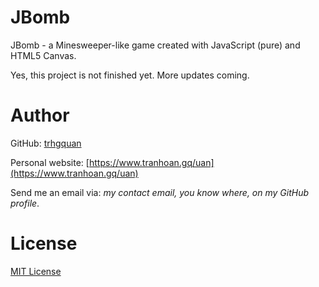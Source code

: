 # JBomb
JBomb - a Minesweeper-like game created with JavaScript (pure) and HTML5 Canvas.

Yes, this project is not finished yet. More updates coming.

# Author
GitHub: [trhgquan](https://github.com/trhgquan)

Personal website: [https://www.tranhoan.gq/uan](https://www.tranhoan.gq/uan)

Send me an email via: *my contact email, you know where, on my GitHub profile*.

# License
[MIT License](https://github.com/trhgquan/JBomb/blob/master/LICENSE)
